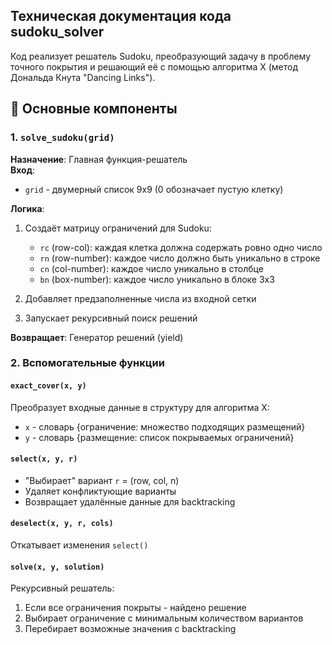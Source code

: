 ## Техническая документация кода sudoku_solver
Код реализует решатель Sudoku, преобразующий задачу в проблему точного покрытия и решающий её с помощью алгоритма X (метод Дональда Кнута "Dancing Links").

## 🧩 Основные компоненты

### 1. `solve_sudoku(grid)`
**Назначение**: Главная функция-решатель  
**Вход**:  
- `grid` - двумерный список 9x9 (0 обозначает пустую клетку)  

**Логика**:
1. Создаёт матрицу ограничений для Sudoku:
   - `rc` (row-col): каждая клетка должна содержать ровно одно число
   - `rn` (row-number): каждое число должно быть уникально в строке
   - `cn` (col-number): каждое число уникально в столбце
   - `bn` (box-number): каждое число уникально в блоке 3x3

2. Добавляет предзаполненные числа из входной сетки
3. Запускает рекурсивный поиск решений

**Возвращает**: Генератор решений (yield)

### 2. Вспомогательные функции
#### `exact_cover(x, y)`
Преобразует входные данные в структуру для алгоритма X:
- `x` - словарь {ограничение: множество подходящих размещений}
- `y` - словарь {размещение: список покрываемых ограничений}

#### `select(x, y, r)`
- "Выбирает" вариант `r` = (row, col, n)
- Удаляет конфликтующие варианты
- Возвращает удалённые данные для backtracking

#### `deselect(x, y, r, cols)`
Откатывает изменения `select()`

#### `solve(x, y, solution)`
Рекурсивный решатель:
1. Если все ограничения покрыты - найдено решение
2. Выбирает ограничение с минимальным количеством вариантов
3. Перебирает возможные значения с backtracking
